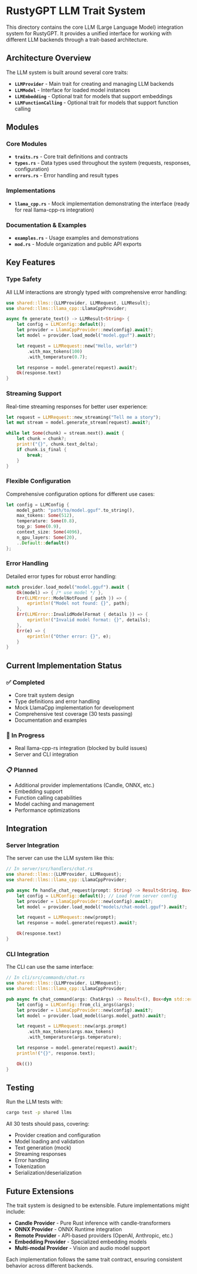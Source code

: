 # RustyGPT LLM Trait System

This directory contains the core LLM (Large Language Model) integration system for RustyGPT. It provides a unified interface for working with different LLM backends through a trait-based architecture.

## Architecture Overview

The LLM system is built around several core traits:

- **`LLMProvider`** - Main trait for creating and managing LLM backends
- **`LLMModel`** - Interface for loaded model instances
- **`LLMEmbedding`** - Optional trait for models that support embeddings
- **`LLMFunctionCalling`** - Optional trait for models that support function calling

## Modules

### Core Modules

- **`traits.rs`** - Core trait definitions and contracts
- **`types.rs`** - Data types used throughout the system (requests, responses, configuration)
- **`errors.rs`** - Error handling and result types

### Implementations

- **`llama_cpp.rs`** - Mock implementation demonstrating the interface (ready for real llama-cpp-rs integration)

### Documentation & Examples

- **`examples.rs`** - Usage examples and demonstrations
- **`mod.rs`** - Module organization and public API exports

## Key Features

### Type Safety

All LLM interactions are strongly typed with comprehensive error handling:

```rust
use shared::llms::{LLMProvider, LLMRequest, LLMResult};
use shared::llms::llama_cpp::LlamaCppProvider;

async fn generate_text() -> LLMResult<String> {
    let config = LLMConfig::default();
    let provider = LlamaCppProvider::new(config).await?;
    let model = provider.load_model("model.gguf").await?;

    let request = LLMRequest::new("Hello, world!")
        .with_max_tokens(100)
        .with_temperature(0.7);

    let response = model.generate(request).await?;
    Ok(response.text)
}
```

### Streaming Support

Real-time streaming responses for better user experience:

```rust
let request = LLMRequest::new_streaming("Tell me a story");
let mut stream = model.generate_stream(request).await?;

while let Some(chunk) = stream.next().await {
    let chunk = chunk?;
    print!("{}", chunk.text_delta);
    if chunk.is_final {
        break;
    }
}
```

### Flexible Configuration

Comprehensive configuration options for different use cases:

```rust
let config = LLMConfig {
    model_path: "path/to/model.gguf".to_string(),
    max_tokens: Some(512),
    temperature: Some(0.8),
    top_p: Some(0.9),
    context_size: Some(4096),
    n_gpu_layers: Some(20),
    ..Default::default()
};
```

### Error Handling

Detailed error types for robust error handling:

```rust
match provider.load_model("model.gguf").await {
    Ok(model) => { /* use model */ },
    Err(LLMError::ModelNotFound { path }) => {
        eprintln!("Model not found: {}", path);
    },
    Err(LLMError::InvalidModelFormat { details }) => {
        eprintln!("Invalid model format: {}", details);
    },
    Err(e) => {
        eprintln!("Other error: {}", e);
    }
}
```

## Current Implementation Status

### ✅ Completed

- Core trait system design
- Type definitions and error handling
- Mock LlamaCpp implementation for development
- Comprehensive test coverage (30 tests passing)
- Documentation and examples

### 🚧 In Progress

- Real llama-cpp-rs integration (blocked by build issues)
- Server and CLI integration

### 📋 Planned

- Additional provider implementations (Candle, ONNX, etc.)
- Embedding support
- Function calling capabilities
- Model caching and management
- Performance optimizations

## Integration

### Server Integration

The server can use the LLM system like this:

```rust
// In server/src/handlers/chat.rs
use shared::llms::{LLMProvider, LLMRequest};
use shared::llms::llama_cpp::LlamaCppProvider;

pub async fn handle_chat_request(prompt: String) -> Result<String, Box<dyn std::error::Error>> {
    let config = LLMConfig::default(); // Load from server config
    let provider = LlamaCppProvider::new(config).await?;
    let model = provider.load_model("models/chat-model.gguf").await?;

    let request = LLMRequest::new(prompt);
    let response = model.generate(request).await?;

    Ok(response.text)
}
```

### CLI Integration

The CLI can use the same interface:

```rust
// In cli/src/commands/chat.rs
use shared::llms::{LLMProvider, LLMRequest};
use shared::llms::llama_cpp::LlamaCppProvider;

pub async fn chat_command(args: ChatArgs) -> Result<(), Box<dyn std::error::Error>> {
    let config = LLMConfig::from_cli_args(&args);
    let provider = LlamaCppProvider::new(config).await?;
    let model = provider.load_model(&args.model_path).await?;

    let request = LLMRequest::new(args.prompt)
        .with_max_tokens(args.max_tokens)
        .with_temperature(args.temperature);

    let response = model.generate(request).await?;
    println!("{}", response.text);

    Ok(())
}
```

## Testing

Run the LLM tests with:

```bash
cargo test -p shared llms
```

All 30 tests should pass, covering:

- Provider creation and configuration
- Model loading and validation
- Text generation (mock)
- Streaming responses
- Error handling
- Tokenization
- Serialization/deserialization

## Future Extensions

The trait system is designed to be extensible. Future implementations might include:

- **Candle Provider** - Pure Rust inference with candle-transformers
- **ONNX Provider** - ONNX Runtime integration
- **Remote Provider** - API-based providers (OpenAI, Anthropic, etc.)
- **Embedding Provider** - Specialized embedding models
- **Multi-modal Provider** - Vision and audio model support

Each implementation follows the same trait contract, ensuring consistent behavior across different backends.

